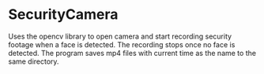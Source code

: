 # SecurityCamera
Uses the opencv library to open camera and start recording security footage when a face is detected. The recording
stops once no face is detected.
The program saves mp4 files with current time as the name to the same directory.
